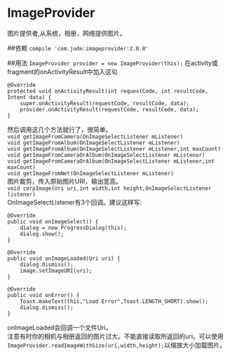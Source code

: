 # ImageProvider
图片提供者,从系统，相册，网络提供图片。


##依赖
`compile 'com.jude:imageprovider:2.0.8'`

##用法
`ImageProvider provider = new ImageProvider(this);`
在activity或fragment的onActivityResult中加入这句

    @Override
    protected void onActivityResult(int requestCode, int resultCode, Intent data) {
        super.onActivityResult(requestCode, resultCode, data);
        provider.onActivityResult(requestCode, resultCode, data);
    }

然后调用这几个方法就行了，很简单。  
`void getImageFromCamera(OnImageSelectListener mListener)`   
`void getImageFromAlbum(OnImageSelectListener mListener)`  
`void getImageFromAlbum(OnImageSelectListener mListener,int maxCount)`  
`void getImageFromCameraOrAlbum(OnImageSelectListener mListener)`  
`void getImageFromCameraOrAlbum(OnImageSelectListener mListener,int maxCount)`   
`void getImageFromNet(OnImageSelectListener mListener)`   
图片裁剪，传入原始图片URI，输出宽高。  
`void corpImage(Uri uri,int width,int height,OnImageSelectListener listener)`    
OnImageSelectListener有3个回调。建议这样写:

    @Override
    public void onImageSelect() {
        dialog = new ProgressDialog(this);
        dialog.show();
    }

    @Override
    public void onImageLoaded(Uri uri) {
        dialog.dismiss();
        image.setImageURI(uri);
    }

    @Override
    public void onError() {
        Toast.makeText(this,"Load Error",Toast.LENGTH_SHORT).show();
        dialog.dismiss();
    }

onImageLoaded会回调一个文件Uri。  
注意有时你的相机与相册返回的图片过大。不能直接读取所返回的uri。可以使用
`ImageProvider.readImageWithSize(uri,width,height);`以缩放大小加载图片。

